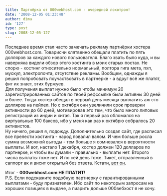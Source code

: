 ```yaml
---
title: Партнёрка от 000webhost.com - очередной лохотрон!
date: '2008-12-05 01:23:48'
author: dima
id: '127'
type: post
slug: 2008-12-05-127
---
```


Последнее время стал часто замечать рекламу партнёрки хостера 000webhost.com. Товарисчи клятвенно обещали платить по пять долляров за каждого нового пользователя. Благо звать было куда, и вы наверняка видели обзор этого хостинга в моих старых постах. Не спорю - хостинг относительно нормальный, полтора гига мета, пхп, мускул, электропочта, отсутствие рекламы. Вообщем, однажды я решил попробовать поучаствовать в партнерке - а вдруг всё же платят, фиг их знает, этих буржуев.  
Для получения выплат нужно было чтобы минимум 20 зарегистрированных сайтов по твоей рефссылке были активны 30 дней и более. Тогда хостер обещал в первый день месяца выплатить аж сто долляров на пейпел. Но с октября они увеличили срок проверки активности до 60 дней, мотивировав это тем, что было много липовых регистраций из индии и китая. Так я первый раз обломался на виртуальные 100 баксов, ибо у меня как раз к октябрю собралось 20 активистов.  
Ну ничего, решил я, подожду. Дополнительно создал сайт, где расписал все прелести хостинга - народ повалил валом. И чем больше росла сумма возможной выгоды - тем больше я сомневался в вероятности выплаты. И вот, настало 1 декабря, хостер должен 120 долларов по партнерке, и чтобы вы думали - правильно - выплаты нет. Второго числа выплаты тоже нет. И по сей день тоже. Тикет, отправленный в саппорт ак и висит открытый без ответа. Кстати, [вот он](http://members.000webhost.com/tickets.php?ticket_hash=3qfL9P8exUgXjdR3).  
  
Итог - **000webhost.com НЕ ПЛАТИТ!**  
P.S. Если подскажите подобную партнерку с гарантированными выплатами - буду признателен. Ибо сайт по некоторым запросам на хороших позициях в выдаче, а пиарить дольше 000вебхост я не хочу.